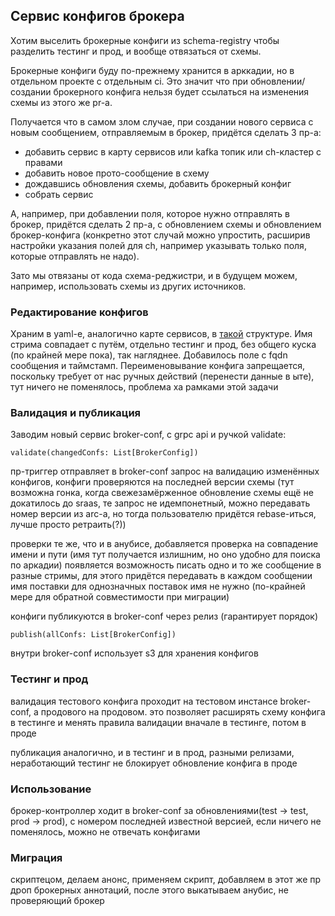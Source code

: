 ## Сервис конфигов брокера

Хотим выселить брокерные конфиги из schema-registry чтобы разделить тестинг и прод, и вообще отвязаться от схемы.

Брокерные конфиги буду по-прежнему хранится в арккадии, но в отдельном проекте с отдельным ci.
Это значит что при обновлении/создании брокерного конфига нельзя будет ссылаться на изменения схемы из этого же pr-а.

Получается что в самом злом случае, при создании нового сервиса с новым сообщением, отправляемым в брокер, придётся сделать 3 пр-а:
* добавить сервис в карту сервисов или kafka топик или ch-кластер с правами
* добавить новое прото-сообщение в схему
* дождавшись обновления схемы, добавить брокерный конфиг
* собрать сервис

А, например, при добавлении поля, которое нужно отправлять в брокер, придётся сделать 2 пр-а, с обновлением схемы и обновлением брокер-конфига (конкретно этот случай можно упростить, расширив настройки указания полей для ch, например указывать только поля, которые отправлять не надо).

Зато мы отвязаны от кода схема-реджистри, и в будущем можем, например, использовать схемы из других источников.

### Редактирование конфигов
Храним в yaml-е, аналогично карте сервисов, в [такой](https://a.yandex-team.ru/review/2731014/files/1) структуре.
Имя стрима совпадает с путём, отдельно тестинг и прод, без общего куска (по крайней мере пока), так нагляднее.
Добавилось поле с fqdn сообщения и таймстамп.
Переименовывание конфига запрещается, поскольку требует от нас ручных действий (перенести данные в ыте), тут ничего не поменялось, проблема ха рамками этой задачи

### Валидация и публикация
Заводим новый сервис broker-conf, с grpc api и ручкой validate:
```
validate(changedConfs: List[BrokerConfig])
```

пр-триггер отправляет в broker-conf запрос на валидацию изменённых конфигов, конфиги проверяются на последней версии схемы (тут возможна гонка, когда свежезамёрженное обновление схемы ещё не докатилось до sraas, те запрос не идемпонетный, можно передавать номер версии из arc-а, но тогда пользователю придётся rebase-иться, лучше просто ретраить(?))

проверки те же, что и в анубисе, добавляется проверка на совпадение имени и пути (имя тут получается излишним, но оно удобно для поиска по аркадии)
появляется возможность писать одно и то же сообщение в разные стримы, для этого придётся передавать в каждом сообщении имя поставки
для однозначных поставок имя не нужно (по-крайней мере для обратной совместимости при миграции)

конфиги публикуются в broker-conf через релиз (гарантирует порядок)
```
publish(allConfs: List[BrokerConfig])
```
внутри broker-conf использует s3 для хранения конфигов

### Тестинг и прод

валидация тестового конфига проходит на тестовом инстансе broker-conf, а продового на продовом.
это позволяет расширять схему конфига в тестинге и менять правила валидации вначале в тестинге, потом в проде

публикация аналогично, и в тестинг и в прод, разными релизами, неработающий тестинг не блокирует обновление конфига в проде

### Использование
брокер-контроллер ходит в broker-conf за обновлениями(test -> test, prod -> prod), с номером последней известной версией, если ничего не поменялось, можно не отвечать конфигами

### Миграция
скриптецом, делаем анонс, применяем скрипт, добавляем в этот же пр дроп брокерных аннотаций, после этого выкатываем анубис, не проверяющий брокер
